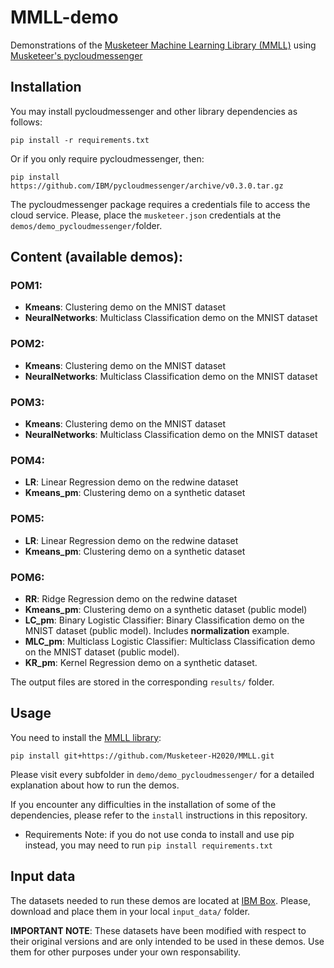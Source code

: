 # MMLL-demo

Demonstrations of the [Musketeer Machine Learning Library (MMLL)](https://github.com/Musketeer-H2020/MMLL) using [Musketeer's pycloudmessenger](https://github.com/IBM/pycloudmessenger/)

## Installation

You may install pycloudmessenger and other library dependencies as follows:

`pip install -r requirements.txt`

Or if you only require pycloudmessenger, then:

`pip install https://github.com/IBM/pycloudmessenger/archive/v0.3.0.tar.gz`

The pycloudmessenger package requires a credentials file to access the cloud service. Please, place the `musketeer.json` credentials at the `demos/demo_pycloudmessenger/`folder.

## Content (available demos):

### POM1:

* **Kmeans**: Clustering demo on the MNIST dataset
* **NeuralNetworks**: Multiclass Classification demo on the MNIST dataset

### POM2:

* **Kmeans**: Clustering demo on the MNIST dataset
* **NeuralNetworks**: Multiclass Classification demo on the MNIST dataset

### POM3:

* **Kmeans**: Clustering demo on the MNIST dataset
* **NeuralNetworks**: Multiclass Classification demo on the MNIST dataset

### POM4: 

* **LR**: Linear Regression demo on the redwine dataset
* **Kmeans_pm**: Clustering demo on a synthetic dataset

### POM5: 

* **LR**: Linear Regression demo on the redwine dataset
* **Kmeans_pm**: Clustering demo on a synthetic dataset

### POM6: 

* **RR**: Ridge Regression demo on the redwine dataset
* **Kmeans_pm**: Clustering demo on a synthetic dataset (public model)
* **LC_pm**: Binary Logistic Classifier: Binary Classification demo on the MNIST dataset (public model). Includes **normalization** example. 
* **MLC_pm**: Multiclass Logistic Classifier: Multiclass Classification demo on the MNIST dataset (public model).
* **KR_pm**: Kernel Regression demo on a synthetic dataset.


The output files are stored in the corresponding `results/` folder.

## Usage

You need to install the [MMLL library](https://github.com/Musketeer-H2020/MMLL):

`pip install git+https://github.com/Musketeer-H2020/MMLL.git`

Please visit every subfolder in `demo/demo_pycloudmessenger/` for a detailed explanation about how to run the demos.

If you encounter any difficulties in the installation of some of the dependencies, please refer to the `install` instructions in this repository.

* Requirements Note: if you do not use conda to install and use pip instead, you may need to run `pip install requirements.txt` 

## Input data

The datasets needed to run these demos are located at [IBM Box](https://ibm.box.com/s/l8yzdbdb40j499o513hygx5q85xyoz6v). Please, download and place them in your local `input_data/` folder. 

**IMPORTANT NOTE**: These datasets have been modified with respect to their original versions and are only intended to be used in these demos. Use them for other purposes under your own responsability.


